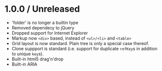 # 1.0.0 / Unreleased

- 'folder' is no longer a builtin type
- Removed dependecy to jQuery
- Dropped support for Internet Explorer
- Markup now `<div>` based, instead of `<ul>/<li>` and `<table>`
- Grid layout is now standard. Plain tree is only a special case thereof.
- Clone suppport is standard (i.e. support for duplicate `refKey`s in addition
  to unique `key`s).
- Built-in html5 drag'n'drop
- Built-in ARIA
